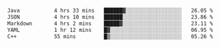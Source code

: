 <!--START_SECTION:waka-->

```txt
Java           4 hrs 33 mins   ██████▓░░░░░░░░░░░░░░░░░░   26.05 %
JSON           4 hrs 10 mins   ██████░░░░░░░░░░░░░░░░░░░   23.86 %
Markdown       4 hrs 2 mins    █████▓░░░░░░░░░░░░░░░░░░░   23.11 %
YAML           1 hr 12 mins    █▓░░░░░░░░░░░░░░░░░░░░░░░   06.95 %
C++            55 mins         █▒░░░░░░░░░░░░░░░░░░░░░░░   05.26 %
```

<!--END_SECTION:waka-->
